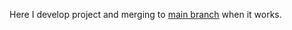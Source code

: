 Here I develop project and merging to [main branch](https://github.com/AzeAstro/RPC-Project/tree/main) when it works.
